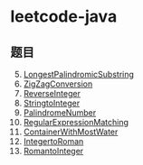 # leetcode-java

## 题目
5. [LongestPalindromicSubstring](https://github.com/iswuxue/leetcode-java/blob/master/1-100/LongestPalindromicSubstring.md)
6. [ZigZagConversion](https://github.com/iswuxue/leetcode-java/blob/master/1-100/ZigZagConversion.md)
7. [ReverseInteger](https://github.com/iswuxue/leetcode-java/blob/master/1-100/ReverseInteger.md)
8. [StringtoInteger](https://github.com/iswuxue/leetcode-java/blob/master/1-100/StringtoInteger(atoi).md)
9. [PalindromeNumber](https://github.com/iswuxue/leetcode-java/blob/master/1-100/PalindromeNumber.md)
10. [RegularExpressionMatching]()
11. [ContainerWithMostWater](https://github.com/iswuxue/leetcode-java/blob/master/1-100/ContainerWithMostWater.md)
12. [IntegertoRoman](https://github.com/iswuxue/leetcode-java/blob/master/1-100/IntegertoRoman.md)
13. [RomantoInteger](https://github.com/iswuxue/leetcode-java/blob/master/1-100/RomantoInteger.md)
